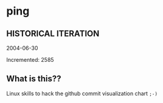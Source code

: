 # ping

## HISTORICAL ITERATION
2004-06-30

Incremented: 2585

## What is this?? 
Linux skills to hack the github commit visualization chart `;-)`
